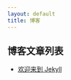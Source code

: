 ```yaml
---
layout: default
title: 博客
---
```

<h2>博客文章列表</h2>
<ul>
  <li><a href="/_posts/2025-08-25-welcome-to-jekyll.markdown">欢迎来到 Jekyll</a></li>
</ul>
